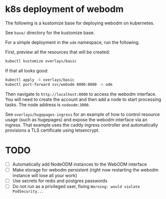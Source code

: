 # k8s deployment of webodm

The following is a kustomize base for deploying webodm on kubernetes.

See `base/` directory for the kustomize base.

For a simple deployment in the `odm` namespace, run the following.

First, preview all the resources that will be created:

```bash
kubectl kustomize overlays/basic
```

If that all looks good: 

```bash
kubectl apply -k overlays/basic
kubectl port-forward svc/webodm 8000:8000 -n odm
```

Then navigate to `http://localhost:8000` to access the webodm interface. You will need to create the account and then add a node to start processing tasks. The node address is `nodeodm:3000`.

See `overlays/hugepages-ingress` for an example of how to control resource usage (such as hugepages) and expose the webodm interface via an ingress. That example uses the caddy ingress controller and automatically provisions a TLS certificate using letsencrypt.


# TODO
- [ ] Automatically add NodeODM instances to the WebODM interface
- [ ] Make storage for webodm persistent (right now restarting the webodm instance will lose all your work)
- [ ] Use secrets for redis and postgres passwords
- [ ] Do not run as a privileged user, fixing `Warning: would violate PodSecurity...`
